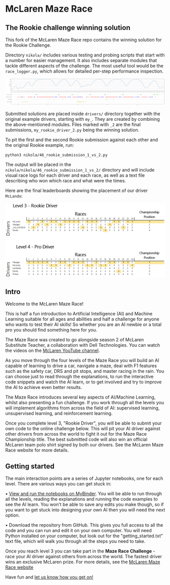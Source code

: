# McLaren Maze Race

## The Rookie challenge winning solution

This fork of the McLaren Maze Race repo contains the winning solution for the Rookie Challenge.

Directory `nikola/` includes various testing and probing scripts that start with a number for easier management. It also includes separate modules that tackle different aspects of the challenge. The most useful tool would be the `race_logger.py`, which allows for detailed per-step performance inspection.

![A visual race log](./nikola/race_log.png)

Submitted solutions are placed inside `drivers/` directory together with the original example drivers, starting with `my_`. They are created by combining the above-mentioned modules. Files marked with `_2` are the final submissions, `my_rookie_driver_2.py` being the winning solution.

To pit the first and the second Rookie submission against each other and the original Rookie example, run:
```
python3 nikola/46_rookie_submission_1_vs_2.py
```
The output will be placed in the `nikola/nikola/46_rookie_submission_1_vs_2/` directory and will include visual race logs for each driver and each race, as well as a text file describing who won which race and what were the times.

Here are the final leaderboards showing the placement of our driver `McLando`:

![Leader board](./nikola/leader_board.jpg)

## Intro

Welcome to the McLaren Maze Race!

This is half a fun introduction to Artificial Intelligence (AI) and Machine Learning suitable for all ages and abilities and half a challenge for anyone who wants to test their AI skills! So whether you are an AI newbie or a total pro you should find something here for you.

The Maze Race was created to go alongside season 2 of McLaren Substitute Teacher, a collaboration with Dell Technologies. You can watch the videos on the <a
            href="https://www.youtube.com/channel/UC8dxVgZl9u5HeCOXnosCtuQ">McLaren YouTube channel</a>.

As you move through the four levels of the Maze Race you will build an AI capable of learning to drive a car, navigate a maze, deal with F1 features such as the safety car, DRS and pit stops, and master racing in the rain. You can choose just to read through the explanations, to run the interactive code snippets and watch the AI learn, or to get involved and try to improve the AI to achieve even better results.

The Maze Race introduces several key aspects of AI/Machine Learning, whilst also presenting a fun challenge. If you work through all the levels you will implement algorithms from across the field of AI: supervised learning, unsupervised learning, and reinforcement learning.

Once you complete level 3, "Rookie Driver", you will be able to submit your own code to the online challenge below. This will pit your AI driver against other drivers from across the world to fight it out for the Maze Race Championship title. The best submitted code will also win an official McLaren team polo shirt signed by both our drivers. See the McLaren Maze Race website for more details.

## Getting started

The main interaction points are a series of Jupyter notebooks, one for each level. There are various ways you can get stuck in:

• <a href="https://mybinder.org/v2/gh/mclaren-maze-race/mclaren-maze-race/HEAD">View and run the notebooks on MyBinder</a>. You will be able to run through all the levels, reading the explanations and running the code examples to see the AI learn. You won't be able to save any edits you make though, so if you want to get stuck into designing your own AI then you will need the next option.

• Download the repository from GitHub. This gives you full access to all the code and you can run and edit it on your own computer. You will need Python installed on your computer, but look out for the "getting_started.txt" text file, which will walk you through all the steps you need to take.

Once you reach level 3 you can take part in the **Maze Race Challenge** - race your AI driver against others from across the world. The fastest driver wins an exclusive McLaren prize. For more details, see the [McLaren Maze Race website](https://www.mclaren.com/mazerace)

Have fun and [let us know how you get on!](https://forms.office.com/Pages/ResponsePage.aspx?id=1D5YJvyfwkadGvDKNaMKjclg_cyBBFJPg8x5VJ87DGJUNlNFTlVHS05LTUpKRk8xR04zOFVORFg3VS4u)
